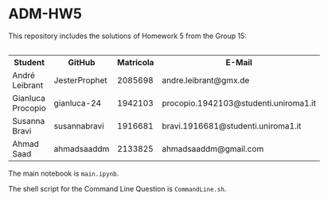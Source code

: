 # ADM-HW5

This repository includes the solutions of Homework 5 from the Group 15:

<div style="float: left;">
    <table>
        <tr>
            <th>Student</th>
            <th>GitHub</th>
            <th>Matricola</th>
            <th>E-Mail</th>
        </tr>
        <tr>
            <td>André Leibrant</td>
            <td>JesterProphet</td>
            <td>2085698</td>
            <td>andre.leibrant@gmx.de</td>
        </tr>
        <tr>
            <td>Gianluca Procopio</td>
            <td>gianluca-24</td>
            <td>1942103</td>
            <td>procopio.1942103@studenti.uniroma1.it</td>
        </tr>
        <tr>
            <td>Susanna Bravi</td>
            <td>susannabravi</td>
            <td>1916681</td>
            <td>bravi.1916681@studenti.uniroma1.it</td>
        </tr>
        <tr>
            <td>Ahmad Saad</td>
            <td>ahmadsaaddm</td>
            <td>2133825</td>
            <td>ahmadsaaddm@gmail.com</td>
        </tr>
    </table>
</div>

The main notebook is `main.ipynb`.

The shell script for the Command Line Question is `CommandLine.sh`.
